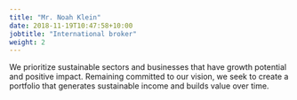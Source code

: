 ```yaml
---
title: "Mr. Noah Klein"
date: 2018-11-19T10:47:58+10:00
jobtitle: "International broker"
weight: 2
---
```


We prioritize sustainable sectors and businesses that have growth potential and positive impact. Remaining committed to our vision, we seek to create a portfolio that generates sustainable income and builds value over time.